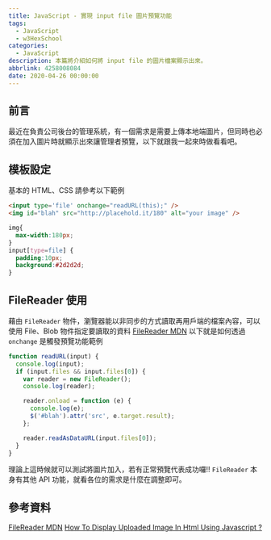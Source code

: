 ```yaml
---
title: JavaScript - 實現 input file 圖片預覽功能
tags:
  - JavaScript
  - w3HexSchool
categories:
  - JavaScript
description: 本篇將介紹如何將 input file 的圖片檔案顯示出來。
abbrlink: 4258008084
date: 2020-04-26 00:00:00
---
```

## 前言

最近在負責公司後台的管理系統，有一個需求是需要上傳本地端圖片，但同時也必須在加入圖片時就顯示出來讓管理者預覽，以下就跟我一起來時做看看吧。

## 模板設定

基本的 HTML、CSS 請參考以下範例

``` HTML
<input type='file' onchange="readURL(this);" />
<img id="blah" src="http://placehold.it/180" alt="your image" />
```

``` CSS
img{
  max-width:180px;
}
input[type=file] {
  padding:10px;
  background:#2d2d2d;
}
```

## FileReader 使用

藉由 `FileReader` 物件，瀏覽器能以非同步的方式讀取再用戶端的檔案內容，可以使用 File、Blob 物件指定要讀取的資料
[FileReader MDN](https://developer.mozilla.org/zh-TW/docs/Web/API/FileReader)
以下就是如何透過 `onchange` 是觸發預覽功能範例

``` JavaScript
function readURL(input) {
  console.log(input);
  if (input.files && input.files[0]) {
    var reader = new FileReader();
    console.log(reader);

    reader.onload = function (e) {
      console.log(e);
      $('#blah').attr('src', e.target.result);
    };

    reader.readAsDataURL(input.files[0]);
  }
}
```

理論上這時候就可以測試將圖片加入，若有正常預覽代表成功囉!!
`FileReader` 本身有其他 API 功能，就看各位的需求是什麼在調整即可。

## 參考資料

[FileReader MDN](https://developer.mozilla.org/zh-TW/docs/Web/API/FileReader)
[How To Display Uploaded Image In Html Using Javascript ?](https://www.webtrickshome.com/faq/how-to-display-uploaded-image-in-html-using-javascript)

